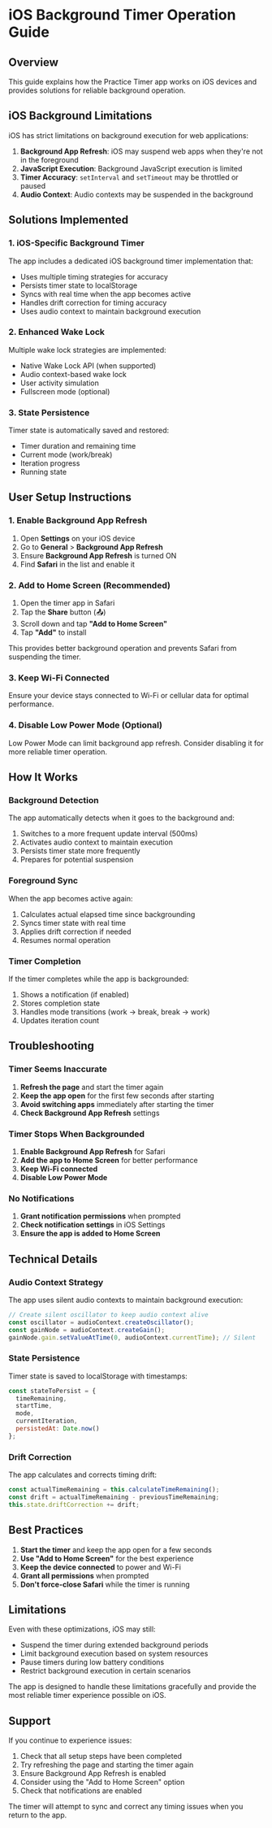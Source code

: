 # iOS Background Timer Operation Guide

## Overview

This guide explains how the Practice Timer app works on iOS devices and provides solutions for reliable background operation.

## iOS Background Limitations

iOS has strict limitations on background execution for web applications:

1. **Background App Refresh**: iOS may suspend web apps when they're not in the foreground
2. **JavaScript Execution**: Background JavaScript execution is limited
3. **Timer Accuracy**: `setInterval` and `setTimeout` may be throttled or paused
4. **Audio Context**: Audio contexts may be suspended in the background

## Solutions Implemented

### 1. iOS-Specific Background Timer

The app includes a dedicated iOS background timer implementation that:

- Uses multiple timing strategies for accuracy
- Persists timer state to localStorage
- Syncs with real time when the app becomes active
- Handles drift correction for timing accuracy
- Uses audio context to maintain background execution

### 2. Enhanced Wake Lock

Multiple wake lock strategies are implemented:

- Native Wake Lock API (when supported)
- Audio context-based wake lock
- User activity simulation
- Fullscreen mode (optional)

### 3. State Persistence

Timer state is automatically saved and restored:

- Timer duration and remaining time
- Current mode (work/break)
- Iteration progress
- Running state

## User Setup Instructions

### 1. Enable Background App Refresh

1. Open **Settings** on your iOS device
2. Go to **General** > **Background App Refresh**
3. Ensure **Background App Refresh** is turned ON
4. Find **Safari** in the list and enable it

### 2. Add to Home Screen (Recommended)

1. Open the timer app in Safari
2. Tap the **Share** button (📤)
3. Scroll down and tap **"Add to Home Screen"**
4. Tap **"Add"** to install

This provides better background operation and prevents Safari from suspending the timer.

### 3. Keep Wi-Fi Connected

Ensure your device stays connected to Wi-Fi or cellular data for optimal performance.

### 4. Disable Low Power Mode (Optional)

Low Power Mode can limit background app refresh. Consider disabling it for more reliable timer operation.

## How It Works

### Background Detection

The app automatically detects when it goes to the background and:

1. Switches to a more frequent update interval (500ms)
2. Activates audio context to maintain execution
3. Persists timer state more frequently
4. Prepares for potential suspension

### Foreground Sync

When the app becomes active again:

1. Calculates actual elapsed time since backgrounding
2. Syncs timer state with real time
3. Applies drift correction if needed
4. Resumes normal operation

### Timer Completion

If the timer completes while the app is backgrounded:

1. Shows a notification (if enabled)
2. Stores completion state
3. Handles mode transitions (work → break, break → work)
4. Updates iteration count

## Troubleshooting

### Timer Seems Inaccurate

1. **Refresh the page** and start the timer again
2. **Keep the app open** for the first few seconds after starting
3. **Avoid switching apps** immediately after starting the timer
4. **Check Background App Refresh** settings

### Timer Stops When Backgrounded

1. **Enable Background App Refresh** for Safari
2. **Add the app to Home Screen** for better performance
3. **Keep Wi-Fi connected**
4. **Disable Low Power Mode**

### No Notifications

1. **Grant notification permissions** when prompted
2. **Check notification settings** in iOS Settings
3. **Ensure the app is added to Home Screen**

## Technical Details

### Audio Context Strategy

The app uses silent audio contexts to maintain background execution:

```javascript
// Create silent oscillator to keep audio context alive
const oscillator = audioContext.createOscillator();
const gainNode = audioContext.createGain();
gainNode.gain.setValueAtTime(0, audioContext.currentTime); // Silent
```

### State Persistence

Timer state is saved to localStorage with timestamps:

```javascript
const stateToPersist = {
  timeRemaining,
  startTime,
  mode,
  currentIteration,
  persistedAt: Date.now()
};
```

### Drift Correction

The app calculates and corrects timing drift:

```javascript
const actualTimeRemaining = this.calculateTimeRemaining();
const drift = actualTimeRemaining - previousTimeRemaining;
this.state.driftCorrection += drift;
```

## Best Practices

1. **Start the timer** and keep the app open for a few seconds
2. **Use "Add to Home Screen"** for the best experience
3. **Keep the device connected** to power and Wi-Fi
4. **Grant all permissions** when prompted
5. **Don't force-close Safari** while the timer is running

## Limitations

Even with these optimizations, iOS may still:

- Suspend the timer during extended background periods
- Limit background execution based on system resources
- Pause timers during low battery conditions
- Restrict background execution in certain scenarios

The app is designed to handle these limitations gracefully and provide the most reliable timer experience possible on iOS.

## Support

If you continue to experience issues:

1. Check that all setup steps have been completed
2. Try refreshing the page and starting the timer again
3. Ensure Background App Refresh is enabled
4. Consider using the "Add to Home Screen" option
5. Check that notifications are enabled

The timer will attempt to sync and correct any timing issues when you return to the app.
